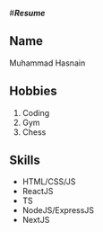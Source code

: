 #***Resume***
## Name
Muhammad Hasnain
## Hobbies
1. Coding
2. Gym
3. Chess
## Skills
+ HTML/CSS/JS
+ ReactJS
+ TS
+ NodeJS/ExpressJS
+ NextJS
